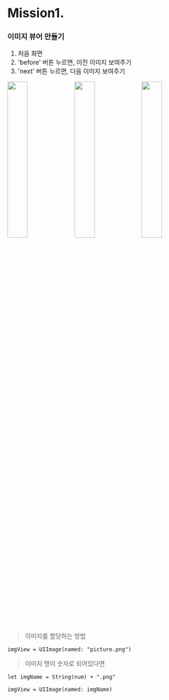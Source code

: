 # Mission1.
### 이미지 뷰어 만들기  

1. 처음 화면
2. 'before' 버튼 누르면, 이전 이미지 보여주기
3. 'next' 버튼 누르면, 다음 이미지 보여주기

<img src="https://user-images.githubusercontent.com/25345987/128689505-229b40ab-12ee-47f6-9203-75352d5fd544.png" width="30%" height="30%"><img src="https://user-images.githubusercontent.com/25345987/128689727-00d03d36-9f1f-4cae-9449-ee849941b318.png" width="30%" height="30%"><img src="https://user-images.githubusercontent.com/25345987/128689755-e0790018-8dcb-44d0-ae26-7903be56f8f4.png" width="30%" height="30%">
<br></br>
<br></br>
> 이미지를 할당하는 방법
```
imgView = UIImage(named: "picture.png")
```
>  이미지 명이 숫자로 되어있다면
```
let imgName = String(num) + ".png"

imgView = UIImage(named: imgName)
```
